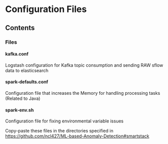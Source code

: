 # Configuration Files
## Contents
### Files

#### **kafka.conf**
Logstash configuration for Kafka topic consumption and sending RAW sflow data to elasticsearch

#### **spark-defaults.conf**
Configuration file that increases the Memory for handling processing tasks (Related to Java)

#### **spark-env.sh**
Configuration file for fixing environmental variable issues

Copy-paste these files in the directories specified in <https://github.com/ncl427/ML-based-Anomaly-Detection#smartstack>
